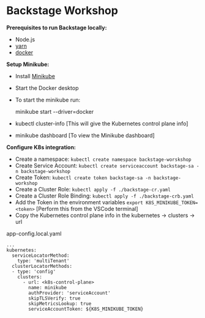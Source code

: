 # Backstage Workshop

**Prerequisites to run Backstage locally:**
- Node.js
- [yarn](https://classic.yarnpkg.com/en/docs/install#mac-stable)
- [docker](https://docs.docker.com/engine/install/)

**Setup Minikube:**
- Install [Minikube](https://minikube.sigs.k8s.io/docs/start/)
- Start the Docker desktop
- To start the minikube run:
 
     minikube start --driver=docker
  
- kubectl cluster-info [This will give the Kubernetes control plane info]
- minikube dashboard [To view the Minikube dashboard]

**Configure K8s integration:**
- Create a namespace: `kubectl create namespace backstage-worskshop`
- Create Service Account: `kubectl create serviceaccount backstage-sa -n backstage-workshop`
- Create Token: `kubectl create token backstage-sa -n backstage-workshop`
- Create a Cluster Role: `kubectl apply -f ./backstage-cr.yaml`
- Create a Cluster Role Binding: `kubectl apply -f ./backstage-crb.yaml`
- Add the Token in the environment variables `export K8S_MINIKUBE_TOKEN=<token>` [Perform this from the VSCode terminal]
- Copy the Kubernetes control plane info in the kubernetes -> clusters -> url

app-config.local.yaml
```
...
kubernetes:
  serviceLocatorMethod:
    type: 'multiTenant'
  clusterLocatorMethods:
  - type: 'config'
    clusters:
      - url: <k8s-control-plane>
        name: minikube
        authProvider: 'serviceAccount'
        skipTLSVerify: true
        skipMetricsLookup: true
        serviceAccountToken: ${K8S_MINIKUBE_TOKEN}

